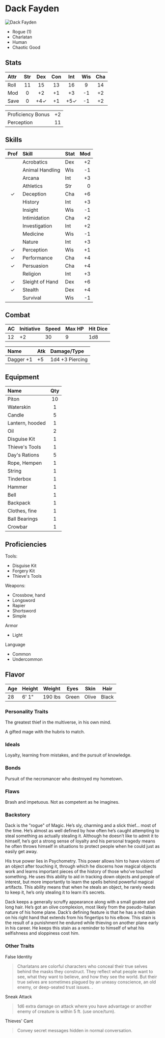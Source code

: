 # Dack Fayden

![Dack Fayden](http://magic.wizards.com/sites/mtg/files/images/hero/icon_dd20140922.jpg)

- Rogue (1)
- Charlatan
- Human
- Chaotic Good

## Stats

|Attr | Str | Dex | Con | Int | Wis | Cha |
|:----|:---:|:---:|:---:|:---:|:---:|:---:|
|Roll | 11  | 15  | 13  | 16  |  9  | 14  |
|Mod  | 0   | +2  | +1  | +3  | -1  | +2  |
|Save | 0   | +4✓ | +1  | +5✓ | -1  | +2  |

|                   |    |
|:------------------|---:|
| Proficiency Bonus | +2 |
| Perception        | 11 |

## Skills

|Prof| Skill           | Stat | Mod |
|:--:|:----------------|:-----|----:|
|    | Acrobatics      | Dex  | +2  |
|    | Animal Handling | Wis  | -1  |
|    | Arcana          | Int  | +3  |
|    | Athletics       | Str  |  0  |
| ✓  | Deception       | Cha  | +6  |
|    | History         | Int  | +3  |
|    | Insight         | Wis  | -1  |
|    | Intimidation    | Cha  | +2  |
|    | Investigation   | Int  | +2  |
|    | Medicine        | Wis  | -1  |
|    | Nature          | Int  | +3  |
| ✓  | Perception      | Wis  | +1  |
| ✓  | Performance     | Cha  | +4  |
| ✓  | Persuasion      | Cha  | +4  |
|    | Religion        | Int  | +3  |
| ✓  | Sleight of Hand | Dex  | +6  |
| ✓  | Stealth         | Dex  | +4  |
|    | Survival        | Wis  | -1  |

## Combat

| AC | Initiative | Speed | Max HP | Hit Dice |
|:---|:-----------|:------|:-------|:---------|
| 12 | +2         | 30    | 9      | 1d8      |

| Name      | Atk| Damage/Type     |
|:----------|:---|:----------------|
| Dagger +1 | +5 | 1d4 +3 Piercing |

## Equipment
| Name            | Qty|
|:----------------|:--:|
| Piton           | 10 |
| Waterskin       | 1  |
| Candle          | 5  |
| Lantern, hooded | 1  |
| Oil             | 2  |
| Disguise Kit    | 1  |
| Thieve's Tools  | 1  |
| Day's Rations   | 5  |
| Rope, Hempen    | 1  |
| String          | 1  |
| Tinderbox       | 1  |
| Hammer          | 1  |
| Bell            | 1  |
| Backpack        | 1  |
| Clothes, fine   | 1  |
| Ball Bearings   | 1  |
| Crowbar         | 1  |

## Proficiencies
Tools:
 - Disguise Kit
 - Forgery Kit
 - Thieve's Tools

Weapons:
 - Crossbow, hand
 - Longsword
 - Rapier
 - Shortsword
 - Simple

Armor
 - Light
 
Language
 - Common
 - Undercommon
 
## Flavor

| Age | Height | Weight | Eyes  | Skin  | Hair  |
|-----|--------|--------|-------|-------|-------|
| 28  | 6' 1"  | 190 lbs| Green | Olive | Black |

### Personality Traits
The greatest thief in the multiverse, in his own mind.

A gifted mage with the hubris to match.

### Ideals
Loyalty, learning from mistakes, and the pursuit of knowledge.

### Bonds
Pursuit of the necromancer who destroyed my hometown.

### Flaws
Brash and impetuous. Not as competent as he imagines.

### Backstory
Dack is the "rogue" of Magic. He’s sly, charming and a slick thief... most of the time. He’s almost as well defined by how often he’s caught attempting to steal something as actually stealing it. Although he doesn’t like to admit it to himself, he’s got a strong sense of loyalty and his personal tragedy means he often throws himself in situations to protect people when he could just as easily get away.

His true power lies in Psychometry. This power allows him to have visions of an object after touching it, through which he discerns how magical objects work and learns important pieces of the history of those who’ve touched something. He uses this ability to aid in tracking down objects and people of interest, but more importantly to learn the spells behind powerful magical artifacts. This ability means that when he steals an object, he rarely needs to keep it, he’s only stealing it to learn it’s secrets.

Dack keeps a generally scruffy appearance along with a small goatee and long hair. He’s got an olive complexion, most likely from the pseudo-Italian nature of his home plane. Dack’s defining feature is that he has a red stain on his right hand that extends from his fingertips to his elbow. This stain is the result of a punishment he endured while thieving on another plane early in his career. He keeps this stain as a reminder to himself of what his selfishness and sloppiness cost him.

### Other Traits
False Identity
> Charlatans are colorful characters who conceal their true selves behind the masks they construct. They reflect what people want to see, what they want to believe, and how they see the world. But their true selves are sometimes plagued by an uneasy conscience, an old enemy, or deep-seated trust issues. .

Sneak Attack
> 1d6 extra damage on attack where you have advantage or another enemy of creature is within 5 ft. (use once/turn).

Thieves' Cant
> Convey secret messages hidden in normal conversation.
